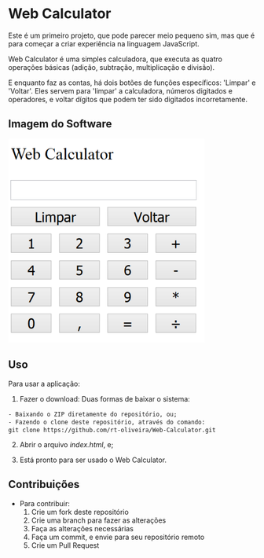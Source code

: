 # Web Calculator

Este é um primeiro projeto, que pode parecer meio pequeno sim, mas que é para começar a criar experiência na linguagem JavaScript.

Web Calculator é uma simples calculadora, que executa as quatro operações básicas (adição, subtração, multiplicação e divisão).

E enquanto faz as contas, há dois botões de funções específicos: 'Limpar' e 'Voltar'. Eles servem para 'limpar' a calculadora, números digitados e operadores, e voltar dígitos que podem ter sido digitados incorretamente.

## Imagem do Software

<img alt="Tela da aplicação" src="imagens/tela_calculadora.png" width=400px>

## Uso

Para usar a aplicação:

  1. Fazer o download: Duas formas de baixar o sistema:
  
    - Baixando o ZIP diretamente do repositório, ou;
    - Fazendo o clone deste repositório, através do comando:
    git clone https://github.com/rt-oliveira/Web-Calculator.git
    
  2. Abrir o arquivo *index.html*, e;
  
  3. Está pronto para ser usado o Web Calculator.
  
## Contribuições
  
  - Para contribuir:
    1. Crie um fork deste repositório
    2. Crie uma branch para fazer as alterações
    3. Faça as alterações necessárias
    4. Faça um commit, e envie para seu repositório remoto
    5. Crie um Pull Request

